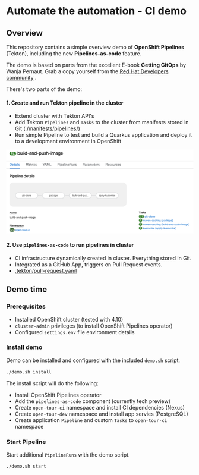 # Automate the automation - CI demo

## Overview

This repository contains a simple overview demo of **OpenShift Pipelines** (Tekton), including the new **Pipelines-as-code** feature.

The demo is based on parts from the excellent E-book **Getting GitOps** by Wanja Pernaut. Grab a copy yourself from the [Red Hat Developers community](https://developers.redhat.com/e-books/getting-gitops-practical-platform-openshift-argo-cd-and-tekton) .

There's two parts of the demo:

#### 1. Create and run Tekton pipeline in the cluster
  - Extend cluster with Tekton API's
  - Add Tekton `Pipelines` and `Tasks` to the cluster from manifests stored in Git ([./manifests/pipelines/](manifests/pipelines/))
  - Run simple Pipeline to test and build a Quarkus application and deploy it to a development environment in OpenShift

![pipeline-simple](images/pipeline-simple.png)

#### 2. Use `pipelines-as-code` to run pipelines in cluster
  - CI infrastructure dynamically created in cluster. Everything stored in Git. 
  - Integrated as a GitHub App, triggers on Pull Request events.
  - [.tekton/pull-request.yaml](./.tekton/pull-request.yaml)



## Demo time

### Prerequisites

- Installed OpenShift cluster (tested with 4.10)
- `cluster-admin` privileges (to install OpenShift Pipelines operator)
- Configured `settings.env` file environment details

### Install demo

Demo can be installed and configured with the included `demo.sh` script.

```bash
./demo.sh install
```

The install script will do the following:
- Install OpenShift Pipelines operator
- Add the `pipelines-as-code` component (currently tech preview)
- Create `open-tour-ci` namespace and install CI dependencies (Nexus)
- Create `open-tour-dev` namespace and install app servies (PostgreSQL)
- Create application `Pipeline` and custom `Tasks` to `open-tour-ci` namespace

### Start Pipeline

Start additional `PipelineRuns` with the demo script.

```bash
./demo.sh start
```


